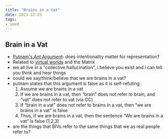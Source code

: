 ```yaml
---
title: "Brains in a Vat"
date: 2021-12-25
tags:
- seed
---
```


## Brain in a Vat
- [Putnam's Ant Argument](thoughts/Putnam's%20Ant%20Argument.md): does intentionality matter for representation?
- Related to [virtual worlds](thoughts/virtual%20worlds.md) and the Matrix
-   we all live in a "collective hallucination", i believe you exist and i can tell you think and hear things
-   could we say/think/believe that we are brains in a vat?
-   putnam states that this argument is false as it is self-refuting
	1.  Assume we are brains in a vat
	2.  If we are brains in a vat, then “brain” does not refer to brain, and “vat” does not refer to vat (via CC)
	3.  If “brain in a vat” does not refer to brains in a vat, then “we are brains in a vat” is false
	4.  Thus, if we are brains in a vat, then the sentence “We are brains in a vat” is false (1,2,3)
-   are the things that BIVs refer to the same things that we as real people refer to?